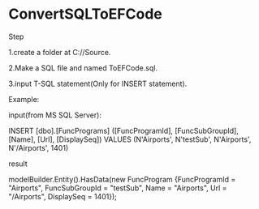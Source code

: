 # ConvertSQLToEFCode

Step

1.create a folder at C://Source.

2.Make a SQL file and named ToEFCode.sql.

3.input T-SQL statement(Only for INSERT statement).

Example:

input(from MS SQL Server):

INSERT [dbo].[FuncPrograms] ([FuncProgramId], [FuncSubGroupId], [Name], [Url], [DisplaySeq]) VALUES (N'Airports', N'testSub', N'Airports', N'/Airports', 1401)

result

modelBuilder.Entity<FuncProgram>().HasData(new FuncProgram {FuncProgramId =  "Airports", FuncSubGroupId =  "testSub", Name =  "Airports", Url =  "/Airports", DisplaySeq =  1401});
